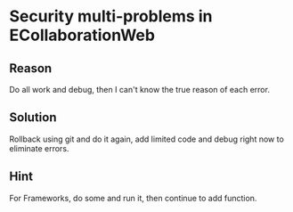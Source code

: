 # Security multi-problems in ECollaborationWeb

## Reason

Do all work and debug, then I can't know the true reason of each error.

## Solution

Rollback using git and do it again, add limited code and debug right now to eliminate errors.

## Hint 

For Frameworks, do some and run it, then continue to add function.